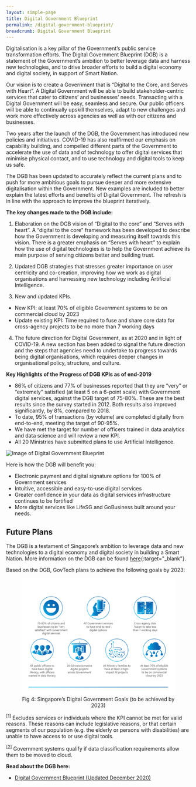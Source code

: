 ```yaml
---
layout: simple-page
title: Digital Government Blueprint
permalink: /digital-government-blueprint/
breadcrumb: Digital Government Blueprint
---
```


Digitalisation is a key pillar of the Government’s public service transformation efforts. The Digital Government Blueprint (DGB) is a statement of the Government’s ambition to better leverage data and harness new technologies, and to drive broader efforts to build a digital economy and digital society, in support of Smart Nation.

Our vision is to create a Government that is “Digital to the Core, and Serves with Heart”. A Digital Government will be able to build stakeholder-centric services that cater to citizens’ and businesses’ needs. Transacting with a Digital Government will be easy, seamless and secure. Our public officers will be able to continually upskill themselves, adapt to new challenges and work more effectively across agencies as well as with our citizens and businesses.

Two years after the launch of the DGB, the Government has introduced new policies and initiatives. COVID-19 has also reaffirmed our emphasis on capability building, and compelled different parts of the Government to accelerate the use of data and of technology to offer digital services that minimise physical contact, and to use technology and digital tools to keep us safe.

The DGB has been updated to accurately reflect the current plans and to push for more ambitious goals to pursue deeper and more extensive digitalisation within the Government. New examples are included to better explain the latest efforts and benefits of Digital Government. The refresh is in line with the approach to improve the blueprint iteratively.

**The key changes made to the DGB include:**

1. Elaboration on the DGB vision of “Digital to the core” and “Serves with heart”. A “digital to the core” framework has been developed to describe how the Government is developing and measuring itself towards this vision. There is a greater emphasis on “Serves with heart” to explain how the use of digital technologies is to help the Government achieve its main purpose of serving citizens better and building trust.

2. Updated DGB strategies that stresses greater importance on user centricity and co-creation, improving how we work as digital organisations and harnessing new technology including Artificial Intelligence.

3. New and updated KPIs.

  - New KPI: at least 70% of eligible Government systems to be on commercial cloud by 2023
  - Update existing KPI: Time required to fuse and share core data for cross-agency projects to be no more than 7 working days

4. The future direction for Digital Government, as at 2020 and in light of COVID-19. A new section has been added to signal the future direction and the steps that agencies need to undertake to progress towards being digital organisations, which requires deeper changes in organisational policy, structure, and culture.

**Key Highlights of the Progress of DGB KPIs as of end-2019**

  - 86% of citizens and 77% of businesses reported that they are “very” or “extremely” satisfied (at least 5 on a 6-point scale)    with Government digital services, against the DGB target of 75-80%. These are the best results since the survey started in      2012. Both results also improved significantly, by 8%, compared to 2018.
  - To date, 95% of transactions (by volume) are completed digitally from end-to-end, meeting the target of 90-95%.
  - We have met the target for number of officers trained in data analytics and data science and will review a new KPI.
  - All 20 Ministries have submitted plans to use Artificial Intelligence.  

![Image of Digital Government Blueprint]({{site.baseurl}}/images/digital-transformation/Digital_Government_Aug21.jpeg)

Here is how the DGB will benefit you: 
- Electronic payment and digital signature options for 100% of Government services
- Intuitive, accessible and easy-to-use digital services
- Greater confidence in your data as digital services infrastructure continues to be fortified
- More digital services like LifeSG and GoBusiness built around your needs.

## Future Plans

The DGB is a testament of Singapore’s ambition to leverage data and new technologies to a digital economy and digital society in building a Smart Nation. More information on the DGB can be found [here](https://www.tech.gov.sg/digital-government-blueprint/){:target="_blank"}.

Based on the DGB, GovTech plans to achieve the following goals by 2023:

<figure style="text-align: center">
  <img
    src="/images/digital-transformation/Fig-4-Singapore-digital-government-goals.png" 
    alt="Fig 4: Singapore’s Digital Government Goals (to be achieved by 2023)"
  />
  <figcaption>Fig 4: Singapore’s Digital Government Goals (to be achieved by 2023)</figcaption>
</figure>

<sup>[1]</sup> Excludes services or individuals where the KPI cannot be met for valid reasons. These reasons can include legislative reasons, or that certain segments of our population (e.g. the elderly or persons with disabilities) are unable to have access to or use digital tools. 

<sup>[2]</sup> Government systems qualify if data classification requirements allow them to be moved to cloud.

**Read about the DGB here:**
- [Digital Government Blueprint (Updated December 2020)](/files/media/corporate-publications/dgb-public-document_30dec20.pdf)
